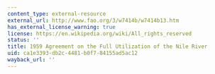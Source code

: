 ```yaml
---
content_type: external-resource
external_url: http://www.fao.org/3/w7414b/w7414b13.htm
has_external_license_warning: true
license: https://en.wikipedia.org/wiki/All_rights_reserved
status: ''
title: 1959 Agreement on the Full Utilization of the Nile River
uid: ca1e3393-db2c-4481-b0f7-84155ad5ac12
wayback_url: ''
---
```

